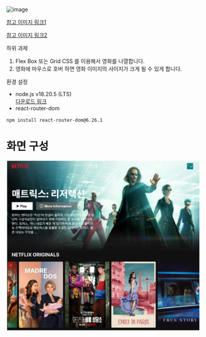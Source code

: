 ![image](https://github.com/user-attachments/assets/9b101963-de2a-4394-83f5-cd2920917ac3)


[참고 이미지 링크1](https://lh3.googleusercontent.com/8xDLWXyuY847umy8SdKI9ZeGvLwa1x-pj1mzzdLN-JCCE-gL1343GmRhLad2T2Z4THu_6mhZsFzdDKg2hF0s5I8X9BMoy0N8WDRQT6UwFQSrnZcOJAxp3FHHzR1T9x0orSCKCGHjvY54HLV0pzmFB8s)

[참고 이미지 링크2](https://lh3.googleusercontent.com/Lun462uhac9A7ubcDvwfyuYWQVV0KF6jD6l6QiTy5GWXogAqgaQFMI-1gNAeP5f7ZCy1UTn4i91KrzAlFhu1knxjclPq7BS_yPPU0vUbnjRthZwvSvY6XCpjdSxciECysNO0gEcqdmSObhJ8LSSo0d0)

하위 과제
1. Flex Box 또는 Grid CSS 를 이용해서 영화를 나열합니다.
2. 영화에 마우스로 호버 하면 영화 이미지의 사이지가 크게 될 수 있게 합니다.


환경 설정
- node.js v18.20.5 (LTS)  
[다운로드 링크](https://nodejs.org/en/download/package-manager)
- react-router-dom
```angular2html
npm install react-router-dom@6.26.1
```

<h1>화면 구성</h1>
<img src="public/README/Reference.png" alt="ref" />
